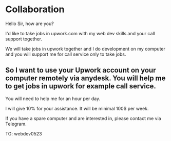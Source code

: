 # Collaboration

Hello Sir, how are you?

I'd like to take jobs in upwork.com with my web dev skills and your call support together.

We will take jobs in upwork together and I do development on my computer and you will support me for call service only to take jobs.

## So I want to use your Upwork account on your computer remotely via anydesk. You will help me to get jobs in upwork for example call service.

You will need to help me for an hour per day.

I will give 10% for your assistance. It will be minimal 100$ per week.

If you have a spare computer and are interested in, please contact me via Telegram.

TG: webdev0523
